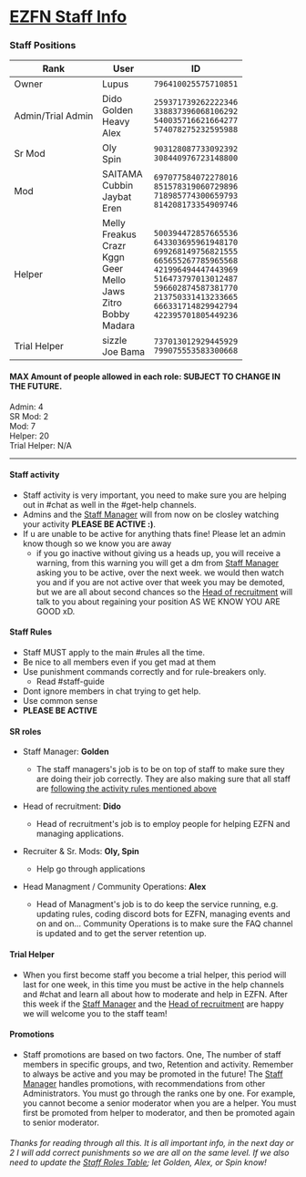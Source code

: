 # [EZFN Staff Info](https://ezfn.dev)
### Staff Positions
| Rank  | User | ID |
| ------------- | ------------- | ------------- |
| Owner | Lupus | `796410025575710851` |
| Admin/Trial Admin | Dido<br>Golden<br>Heavy<br>Alex | `259371739262222346`<br>`338837396068106292`<br>`540035716621664277`<br>`574078275232595988` |
| Sr Mod | Oly<br>Spin | `903128087733092392`<br>`308440976723148800` |
| Mod | SAITAMA<br>Cubbin<br>Jaybat<br>Eren | `697077584072278016`<br>`851578319060729896`<br>`718985774300659793`<br>`814208173354909746` |
| Helper | Melly<br>Freakus<br>Crazr<br>Kggn<br>Geer<br>Mello<br>Jaws<br>Zitro<br>Bobby<br>Madara | `500394472857665536`<br>`643303695961948170`<br>`699268149756821555`<br>`665655267785965568`<br>`421996494447443969`<br>`516473797013012487`<br>`596602874587381770`<br>`213750331413233665`<br>`666331714829942794`<br>`422395701805449236` |
| Trial Helper | sizzle<br>Joe Bama | `737013012929445929`<br>`799075553583300668` |

#### MAX Amount of people allowed in each role: **SUBJECT TO CHANGE IN THE FUTURE.**
 Admin: 4<br>
 SR Mod: 2<br>
 Mod: 7<br>
 Helper: 20<br>
 Trial Helper: N/A<br>
 
 ---

#### Staff activity 
 - Staff activity is very important, you need to make sure you are helping out in #chat as well in the #get-help channels.
 - Admins and the [Staff Manager](https://github.com/Alex-mar124/EZFN-Staff-Info#sr-roles) will from now on be closley watching your activity **PLEASE BE ACTIVE :)**.
 - If u are unable to be active for anything thats fine! Please let an admin know though so we know you are away
    - if you go inactive without giving us a heads up, you will receive a warning, from this warning you will get a dm from [Staff Manager](https://github.com/Alex-mar124/EZFN-Staff-Info#sr-roles) asking you to be active, over the next week. we would then watch you and if you are not active over that week you may be demoted, but we are all about second chances so the [Head of recruitment](https://github.com/Alex-mar124/EZFN-Staff-Info#sr-roles) will talk to you about regaining your position AS WE KNOW YOU ARE GOOD xD.

#### Staff Rules
- Staff MUST apply to the main #rules all the time. 
- Be nice to all members even if you get mad at them
- Use punishment commands correctly and for rule-breakers only.
  - Read #staff-guide
- Dont ignore members in chat trying to get help. 
- Use common sense 
- **PLEASE BE ACTIVE**


#### SR roles 
- Staff Manager: **Golden**

  - The staff managers's job is to be on top of staff to make sure they are doing their job correctly. They are also making sure that all staff are [following the activity rules mentioned above](https://github.com/Alex-mar124/EZFN-Staff-Info#staff-activity) 

- Head of recruitment: **Dido**
  - Head of recruitment's job is to employ people for helping EZFN and managing applications.

- Recruiter & Sr. Mods: **Oly, Spin**
  - Help go through applications 

- Head Managment / Community Operations: **Alex** 
  - Head of Managment's job is to do keep the service running, e.g. updating rules, coding discord bots for EZFN, managing events and on and on... Community Operations is to make sure the FAQ channel is updated and to get the server retention up. 
  
#### Trial Helper  
 - When you first become staff you become a trial helper, this period will last for one week, in this time you must be active in the help channels and #chat and learn all about how to moderate and help in EZFN. After this week if the [Staff Manager](https://github.com/Alex-mar124/EZFN-Staff-Info#sr-roles) and the [Head of recruitment](https://github.com/Alex-mar124/EZFN-Staff-Info#sr-roles) are happy we will welcome you to the staff team!

#### Promotions
 - Staff promotions are based on two factors. One, The number of staff members in specific groups, and two, Retention and activity. Remember to always be active and you may be promoted in the future! The [Staff Manager](https://github.com/Alex-mar124/EZFN-Staff-Info#sr-roles) handles promotions, with recommendations from other Administrators. You must go through the ranks one by one. For example, you cannot become a senior moderator when you are a helper. You must first be promoted from helper to moderator, and then be promoted again to senior moderator.

###### Thanks for reading through all this. It is all important info, in the next day or 2 I will add correct punishments so we are all on the same level. If we also need to update the [Staff Roles Table](https://github.com/Alex-mar124/EZFN-Staff-Info#staff-positions); let Golden, Alex, or Spin know!
